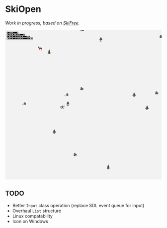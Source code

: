 # SkiOpen

*Work in progress, based on [SkiFree](http://ski.ihoc.net).*

![screenshot](ski.png "screenshot")

## TODO

- Better `Input` class operation (replace SDL event queue for input)
- Overhaul `List` structure
- Linux compatability
- Icon on Windows
